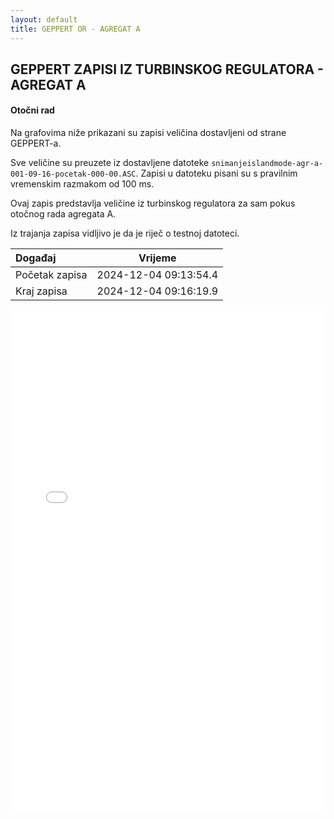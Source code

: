 ```yaml
---
layout: default
title: GEPPERT OR - AGREGAT A
---
```


## GEPPERT ZAPISI IZ TURBINSKOG REGULATORA - AGREGAT A

#### Otočni rad

Na grafovima niže prikazani su zapisi veličina dostavljeni od strane GEPPERT-a. 

Sve veličine su preuzete iz dostavljene datoteke `snimanjeislandmode-agr-a-001-09-16-pocetak-000-00.ASC`.
Zapisi u datoteku pisani su s pravilnim vremenskim razmakom od 100 ms.

Ovaj zapis predstavlja veličine iz turbinskog regulatora za sam pokus otočnog rada agregata A. 

Iz trajanja zapisa vidljivo je da je riječ o testnoj datoteci.


| Događaj        |      Vrijeme           |
| :------------  | :--------------------: |
| Početak zapisa | 2024-12-04 09:13:54.4  |
| Kraj zapisa    | 2024-12-04 09:16:19.9  |
                               

<div class="wide-graph">
    <iframe src="{{ site.baseurl }}/turbinska/snimanjeislandmode-agr-a-001-09-16-pocetak-000-00.html" width="100%" height="800px" frameborder="0"></iframe>
</div>